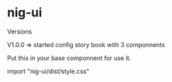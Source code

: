 # nig-ui

Versions

V1.0.0 => started config story book with 3 componnents

Put this in your base componnent for use it.

import "nig-ui/dist/style.css"